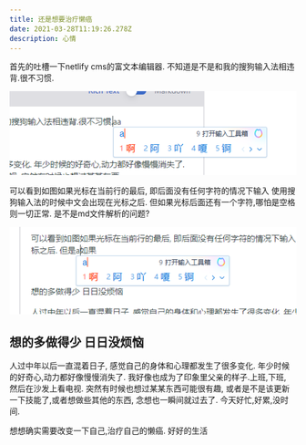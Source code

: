 ```yaml
---
title: 还是想要治疗懒癌
date: 2021-03-28T11:19:26.278Z
description: 心情
---
```

首先的吐槽一下netlify cms的富文本编辑器. 不知道是不是和我的搜狗输入法相违背.很不习惯.

![](输入法错误.png)

可以看到如图如果光标在当前行的最后, 即后面没有任何字符的情况下输入 使用搜狗输入法的时候中文会出现在光标之后. 但如果光标后面还有一个字符,哪怕是空格则一切正常. 是不是md文件解析的问题? 

  

![](正确输入法.png)

## 想的多做得少 日日没烦恼

人过中年以后一直混着日子, 感觉自己的身体和心理都发生了很多变化. 年少时候的好奇心,动力都好像慢慢消失了. 我好像也成为了印象里父亲的样子.上班,下班, 然后在沙发上看电视. 突然有时候也想过某某东西可能很有趣, 或者是不是该更新一下技能了,或者想做些其他的东西, 念想也一瞬间就过去了. 今天好忙,好累,没时间.

想想确实需要改变一下自己,治疗自己的懒癌. 好好的生活